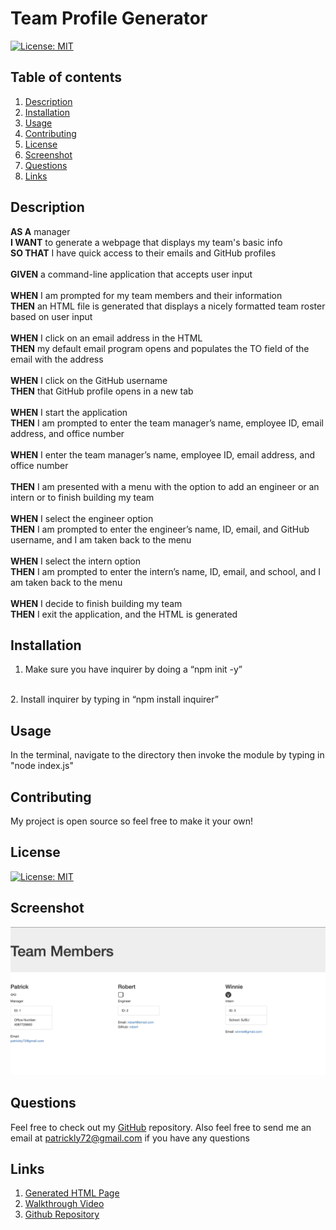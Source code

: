 
# Team Profile Generator
[![License: MIT](https://img.shields.io/badge/License-MIT-yellow.svg)](https://opensource.org/licenses/MIT)

## Table of contents
1. [Description](#description)
2. [Installation](#installation)
3. [Usage](#usage)
4. [Contributing](#contributing)
5. [License](#license)
6. [Screenshot](#screenshot)
7. [Questions](#questions)
8. [Links](#links)
    
<a name="descriptipn"></a>
## Description
**AS A** manager<br>
**I WANT** to generate a webpage that displays my team's basic info<br>
**SO THAT** I have quick access to their emails and GitHub profiles<br><br>
**GIVEN** a command-line application that accepts user input<br><br>
**WHEN** I am prompted for my team members and their information<br>
**THEN** an HTML file is generated that displays a nicely formatted team roster based on user input<br><br>
**WHEN** I click on an email address in the HTML<br>
**THEN** my default email program opens and populates the TO field of the email with the address<br><br>
**WHEN** I click on the GitHub username<br>
**THEN** that GitHub profile opens in a new tab<br><br>
**WHEN** I start the application<br>
**THEN** I am prompted to enter the team manager’s name, employee ID, email address, and office number<br><br>
**WHEN** I enter the team manager’s name, employee ID, email address, and office number<br><br>
**THEN** I am presented with a menu with the option to add an engineer or an intern or to finish building my team<br><br>
**WHEN** I select the engineer option<br>
**THEN** I am prompted to enter the engineer’s name, ID, email, and GitHub username, and I am taken back to the menu<br><br>
**WHEN** I select the intern option<br>
**THEN** I am prompted to enter the intern’s name, ID, email, and school, and I am taken back to the menu<br><br>
**WHEN** I decide to finish building my team<br>
**THEN** I exit the application, and the HTML is generated<br>

    
<a name="installation"></a>
## Installation
1. Make sure you have inquirer by doing a “npm init -y”
<br>
2. Install inquirer by typing in “npm install inquirer”
    
<a name="usage"></a>
## Usage
In the terminal, navigate to the directory then invoke the module by typing in "node index.js"
    
<a name="contributing"></a>
## Contributing
My project is open source so feel free to make it your own!
    
<a name="license"></a>
## License
[![License: MIT](https://img.shields.io/badge/License-MIT-yellow.svg)](https://opensource.org/licenses/MIT)

<a name="screenshot"></a>
## Screenshot
![Screenshot](/1.png)
    
<a name="questions"></a>
## Questions
Feel free to check out my [GitHub](https://www.github.com/pattymcpat) repository. Also feel free to send me an email at <patrickly72@gmail.com> if you have any questions

<a name="links"></a>
## Links
1. [Generated HTML Page](https://pattymcpat.github.io/team-profile-generator/index.html)
2. [Walkthrough Video](https://youtu.be/p8U71iUwC14)
2. [Github Repository](https://github.com/pattymcpat/team-profile-generator)